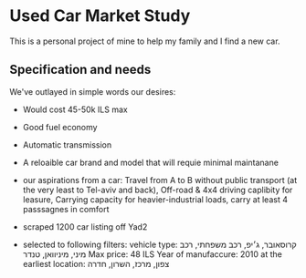 # Used Car Market Study

This is a personal project of mine to help my family and I find a new car.

## Specification and needs
We've outlayed in simple words our desires:
* Would cost 45-50k ILS max
* Good fuel economy
* Automatic transmission
* A reloaible car brand and model that will requie minimal maintanane
* our aspirations from a car: Travel from A to B without public transport (at the very least to Tel-aviv and back), Off-road & 4x4 driving caplibity for leasure, Carrying capacity for heavier-industrial loads, carry at least 4 passsagnes in comfort



* scraped 1200 car listing off Yad2
* selected to following filters:
vehicle type: קרוסאובר, ג׳יפ, רכב משפחתי, רכב מיני, מיניוואן, טנדר
Max price: 48 ILS
Year of manufaccure: 2010 at the earliest
location: צפון, מרכז, השרון, חדרה
